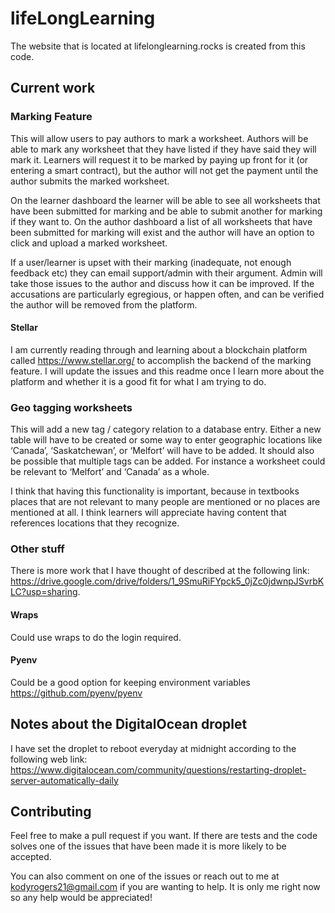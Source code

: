 # lifeLongLearning
The website that is located at lifelonglearning.rocks is created from this code.

## Current work
### Marking Feature
This will allow users to pay authors to mark a worksheet. Authors will be able to mark any worksheet that they have listed if they have said they will mark it. Learners will request it to be marked by paying up front for it (or entering a smart contract), but the author will not get the payment until the author submits the marked worksheet.

On the learner dashboard the learner will be able to see all worksheets that have been submitted for marking and be able to submit another for marking if they want to. On the author dashboard a list of all worksheets that have been submitted for marking will exist and the author will have an option to click and upload a marked worksheet.

If a user/learner is upset with their marking (inadequate, not enough feedback etc) they can email support/admin with their argument. Admin will take those issues to the author and discuss how it can be improved. If the accusations are particularly egregious, or happen often, and can be verified the author will be removed from the platform.

#### Stellar
I am currently reading through and learning about a blockchain platform called https://www.stellar.org/ to accomplish the backend of the marking feature. I will update the issues and this readme once I learn more about the platform and whether it is a good fit for what I am trying to do.

### Geo tagging worksheets
This will add a new tag / category relation to a database entry. Either a new table will have to be created or some way to enter geographic locations like ‘Canada’, ‘Saskatchewan’, or ‘Melfort’ will have to be added. It should also be possible that multiple tags can be added. For instance a worksheet could be relevant to ‘Melfort’ and ‘Canada’ as a whole.

I think that having this functionality is important, because in textbooks places that are not relevant to many people are mentioned or no places are mentioned at all. I think learners will appreciate having content that references locations that they recognize.

### Other stuff
There is more work that I have thought of described at the following link: https://drive.google.com/drive/folders/1_9SmuRiFYpck5_0jZc0jdwnpJSvrbKLC?usp=sharing.

#### Wraps
Could use wraps to do the login required.

#### Pyenv
Could be a good option for keeping environment variables https://github.com/pyenv/pyenv

## Notes about the DigitalOcean droplet
I have set the droplet to reboot everyday at midnight according to the following web link: https://www.digitalocean.com/community/questions/restarting-droplet-server-automatically-daily

## Contributing
Feel free to make a pull request if you want. If there are tests and the code solves one of the issues that have been made it is more likely to be accepted.

You can also comment on one of the issues or reach out to me at kodyrogers21@gmail.com if you are wanting to help. It is only me right now so any help would be appreciated!
